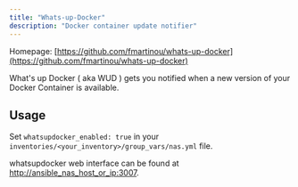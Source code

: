 ```yaml
---
title: "Whats-up-Docker"
description: "Docker container update notifier"
---
```


Homepage: [https://github.com/fmartinou/whats-up-docker](https://github.com/fmartinou/whats-up-docker)

What's up Docker ( aka WUD ) gets you notified when a new version of your Docker Container is available.

## Usage

Set `whatsupdocker_enabled: true` in your `inventories/<your_inventory>/group_vars/nas.yml` file.

whatsupdocker web interface can be found at [http://ansible_nas_host_or_ip:3007](http://ansible_nas_host_or_ip:3007).
